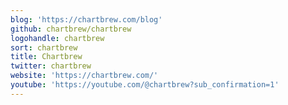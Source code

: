 ```yaml
---
blog: 'https://chartbrew.com/blog'
github: chartbrew/chartbrew
logohandle: chartbrew
sort: chartbrew
title: Chartbrew
twitter: chartbrew
website: 'https://chartbrew.com/'
youtube: 'https://youtube.com/@chartbrew?sub_confirmation=1'
---
```

